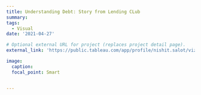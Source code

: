 ```yaml
---
title: Understanding Debt: Story from Lending CLub
summary: 
tags:
  - Visual
date: '2021-04-27'

# Optional external URL for project (replaces project detail page).
external_link: 'https://public.tableau.com/app/profile/nishit.salot/viz/LendingClub2017-18/Story1'

image:
  caption: 
  focal_point: Smart


---
```


